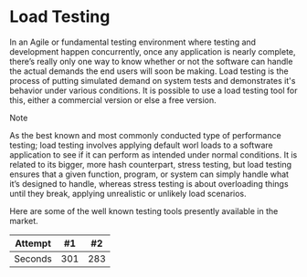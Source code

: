 # Load Testing

In an Agile or fundamental testing environment where testing and development happen concurrently, once any application is nearly complete, there’s really only one way to know whether or not the software can handle the actual demands the end users will soon be making. Load testing is the process of putting simulated demand on system tests and demonstrates it's behavior under various conditions. It is possible to use a load testing tool for this, either a commercial version or else a free version.

> [!NOTE]  
> As the best known and most commonly conducted type of performance testing; load testing involves applying default worl loads to a software application to see if it can perform as intended under normal conditions. It is related to its bigger, more hash counterpart, stress testing, but load testing ensures that a given function, program, or system can simply handle what it’s designed to handle, whereas stress testing is about overloading things until they break, applying unrealistic or unlikely load scenarios. 

Here are some of the well known testing tools presently available in the market.

| Attempt | #1    | #2    |
| :-----: | :---: | :---: |
| Seconds | 301   | 283   |
